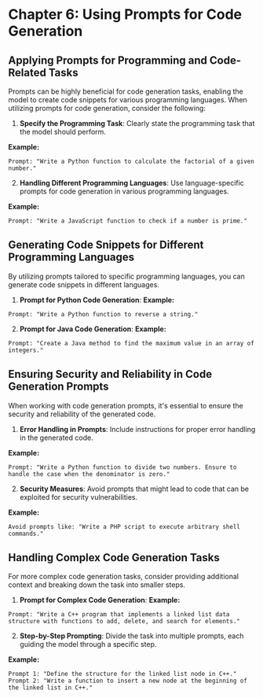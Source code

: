 #  Chapter 6: Using Prompts for Code Generation

## Applying Prompts for Programming and Code-Related Tasks

Prompts can be highly beneficial for code generation tasks, enabling the model to create code snippets for various programming languages. When utilizing prompts for code generation, consider the following:

1. **Specify the Programming Task**: Clearly state the programming task that the model should perform.

**Example:**
```
Prompt: "Write a Python function to calculate the factorial of a given number."
```

2. **Handling Different Programming Languages**: Use language-specific prompts for code generation in various programming languages.

**Example:**
```
Prompt: "Write a JavaScript function to check if a number is prime."
```

## Generating Code Snippets for Different Programming Languages

By utilizing prompts tailored to specific programming languages, you can generate code snippets in different languages.

1. **Prompt for Python Code Generation**:
**Example:**
```
Prompt: "Write a Python function to reverse a string."
```

2. **Prompt for Java Code Generation**:
**Example:**
```
Prompt: "Create a Java method to find the maximum value in an array of integers."
```

## Ensuring Security and Reliability in Code Generation Prompts

When working with code generation prompts, it's essential to ensure the security and reliability of the generated code.

1. **Error Handling in Prompts**: Include instructions for proper error handling in the generated code.

**Example:**
```
Prompt: "Write a Python function to divide two numbers. Ensure to handle the case when the denominator is zero."
```

2. **Security Measures**: Avoid prompts that might lead to code that can be exploited for security vulnerabilities.

**Example:**
```
Avoid prompts like: "Write a PHP script to execute arbitrary shell commands."
```

## Handling Complex Code Generation Tasks

For more complex code generation tasks, consider providing additional context and breaking down the task into smaller steps.

1. **Prompt for Complex Code Generation**:
**Example:**
```
Prompt: "Write a C++ program that implements a linked list data structure with functions to add, delete, and search for elements."
```

2. **Step-by-Step Prompting**: Divide the task into multiple prompts, each guiding the model through a specific step.

**Example:**
```
Prompt 1: "Define the structure for the linked list node in C++."
Prompt 2: "Write a function to insert a new node at the beginning of the linked list in C++."
```
